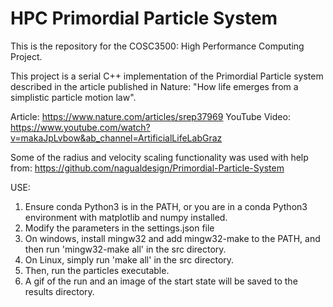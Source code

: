 # HPC Primordial Particle System

This is the repository for the COSC3500: High Performance Computing Project.

This project is a serial C++ implementation of the Primordial Particle system described in the article published in Nature: "How life emerges from a simplistic particle motion law".

Article: https://www.nature.com/articles/srep37969
YouTube Video: https://www.youtube.com/watch?v=makaJpLvbow&ab_channel=ArtificialLifeLabGraz

Some of the radius and velocity scaling functionality was used with help from:
https://github.com/nagualdesign/Primordial-Particle-System

USE:

1. Ensure conda Python3 is in the PATH, or you are in a conda Python3 environment with matplotlib and numpy installed.
2. Modify the parameters in the settings.json file
3. On windows, install mingw32 and add mingw32-make to the PATH, and then run 'mingw32-make all' in the src directory.
3. On Linux, simply run 'make all' in the src directory.
4. Then, run the particles executable.
5. A gif of the run and an image of the start state will be saved to the results directory.